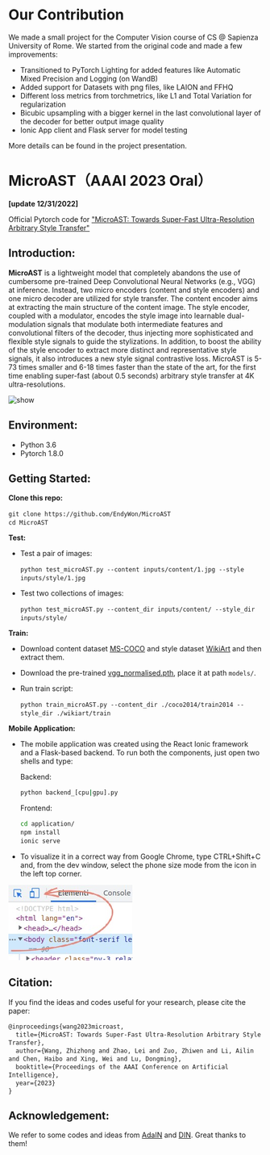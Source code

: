# Our Contribution
We made a small project for the Computer Vision course of CS @ Sapienza University of Rome. 
We started from the original code and made a few improvements:
- Transitioned to PyTorch Lighting for added features like Automatic Mixed Precision and Logging (on WandB)
- Added support for Datasets with png files, like LAION and FFHQ
- Different loss metrics from torchmetrics, like L1 and Total Variation for regularization
- Bicubic upsampling with a bigger kernel in the last convolutional layer of the decoder for better output image quality
- Ionic App client and Flask server for model testing

More details can be found in the project presentation.

# MicroAST（AAAI 2023 Oral）
**[update 12/31/2022]**

Official Pytorch code for ["MicroAST: Towards Super-Fast Ultra-Resolution Arbitrary Style Transfer"](https://arxiv.org/pdf/2211.15313.pdf)

## Introduction:

**MicroAST** is a lightweight model that completely abandons the use of cumbersome pre-trained Deep Convolutional Neural Networks (e.g., VGG) at inference. Instead, two micro encoders (content and style encoders) and one micro decoder are utilized for style transfer. The content encoder aims at extracting the main structure of the content image. The style encoder, coupled with a modulator, encodes the style image into learnable dual-modulation signals that modulate both intermediate features and convolutional filters of the decoder, thus injecting more sophisticated and flexible style signals to guide the stylizations. In addition, to boost the ability of the style encoder to extract more distinct and representative style signals, it also introduces a new style signal contrastive loss. MicroAST is 5-73 times smaller and 6-18 times faster than the state of the art, for the first time enabling super-fast (about 0.5 seconds) arbitrary style transfer at 4K ultra-resolutions. 

![show](https://github.com/EndyWon/MicroAST/blob/main/figures/teaser.jpg)

## Environment:
- Python 3.6
- Pytorch 1.8.0

## Getting Started:
**Clone this repo:**

`git clone https://github.com/EndyWon/MicroAST`  
`cd MicroAST`

**Test:**

- Test a pair of images:

  `python test_microAST.py --content inputs/content/1.jpg --style inputs/style/1.jpg`
  
- Test two collections of images:

  `python test_microAST.py --content_dir inputs/content/ --style_dir inputs/style/`

**Train:**

- Download content dataset [MS-COCO](https://cocodataset.org/#download) and style dataset [WikiArt](https://www.kaggle.com/c/painter-by-numbers) and then extract them.

- Download the pre-trained [vgg_normalised.pth](https://drive.google.com/file/d/1PUXro9eqHpPs_JwmVe47xY692N3-G9MD/view?usp=sharing), place it at path `models/`.

- Run train script:

  `python train_microAST.py --content_dir ./coco2014/train2014 --style_dir ./wikiart/train`

**Mobile Application:**

- The mobile application was created using the React Ionic framework and a Flask-based backend. To run both the components, just open two shells and type:

  Backend:
  ```Bash
  python backend_[cpu|gpu].py
  ```
  Frontend:
  ```Bash
  cd application/
  npm install
  ionic serve
  ```

- To visualize it in a correct way from Google Chrome, type CTRL+Shift+C and, from the dev window, select the phone size mode from the icon in the left top corner.

![set phone screen-size](/application/src/images/chrome/img.jpg)
  
 ## Citation:

If you find the ideas and codes useful for your research, please cite the paper:

```
@inproceedings{wang2023microast,
  title={MicroAST: Towards Super-Fast Ultra-Resolution Arbitrary Style Transfer},
  author={Wang, Zhizhong and Zhao, Lei and Zuo, Zhiwen and Li, Ailin and Chen, Haibo and Xing, Wei and Lu, Dongming},
  booktitle={Proceedings of the AAAI Conference on Artificial Intelligence},
  year={2023}
}
```

## Acknowledgement:

We refer to some codes and ideas from [AdaIN](https://github.com/naoto0804/pytorch-AdaIN) and [DIN](https://ojs.aaai.org/index.php/AAAI/article/view/5862). Great thanks to them!
